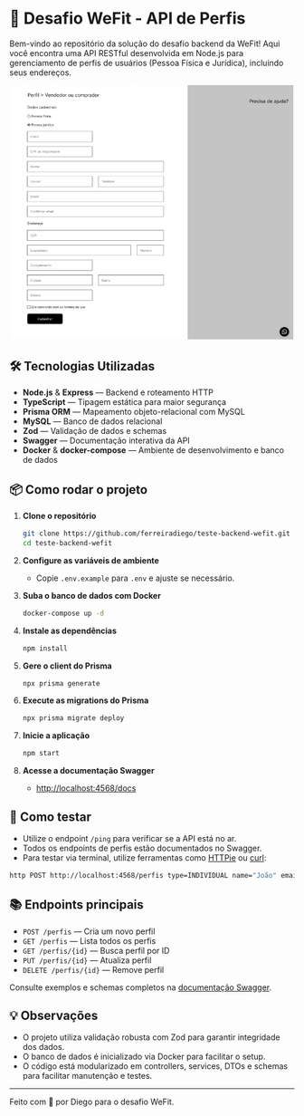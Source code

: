 # 🚀 Desafio WeFit - API de Perfis

Bem-vindo ao repositório da solução do desafio backend da WeFit! Aqui você encontra uma API RESTful desenvolvida em Node.js para gerenciamento de perfis de usuários (Pessoa Física e Jurídica), incluindo seus endereços.

<p align="center">
  <img src="resources/form.png" alt="Formulário de Perfis" width="500"/>
</p>

## 🛠️ Tecnologias Utilizadas

- **Node.js** & **Express** — Backend e roteamento HTTP
- **TypeScript** — Tipagem estática para maior segurança
- **Prisma ORM** — Mapeamento objeto-relacional com MySQL
- **MySQL** — Banco de dados relacional
- **Zod** — Validação de dados e schemas
- **Swagger** — Documentação interativa da API
- **Docker** & **docker-compose** — Ambiente de desenvolvimento e banco de dados

## 📦 Como rodar o projeto

1. **Clone o repositório**

   ```sh
   git clone https://github.com/ferreiradiego/teste-backend-wefit.git
   cd teste-backend-wefit
   ```

2. **Configure as variáveis de ambiente**

   - Copie `.env.example` para `.env` e ajuste se necessário.

3. **Suba o banco de dados com Docker**

   ```sh
   docker-compose up -d
   ```

4. **Instale as dependências**

   ```sh
   npm install
   ```

5. **Gere o client do Prisma**

   ```sh
   npx prisma generate
   ```

6. **Execute as migrations do Prisma**

   ```sh
   npx prisma migrate deploy
   ```

7. **Inicie a aplicação**

   ```sh
   npm start
   ```

8. **Acesse a documentação Swagger**
   - [http://localhost:4568/docs](http://localhost:4568/docs)

## 🧪 Como testar

- Utilize o endpoint `/ping` para verificar se a API está no ar.
- Todos os endpoints de perfis estão documentados no Swagger.
- Para testar via terminal, utilize ferramentas como [HTTPie](https://httpie.io/) ou [curl](https://curl.se/):

```sh
http POST http://localhost:4568/perfis type=INDIVIDUAL name="João" email="joao@email.com" address:='{"zipCode":"12345678","street":"Rua A","number":"10","city":"SP","district":"Centro","state":"SP"}'
```

## 📚 Endpoints principais

- `POST /perfis` — Cria um novo perfil
- `GET /perfis` — Lista todos os perfis
- `GET /perfis/{id}` — Busca perfil por ID
- `PUT /perfis/{id}` — Atualiza perfil
- `DELETE /perfis/{id}` — Remove perfil

Consulte exemplos e schemas completos na [documentação Swagger](http://localhost:4568/docs).

## 💡 Observações

- O projeto utiliza validação robusta com Zod para garantir integridade dos dados.
- O banco de dados é inicializado via Docker para facilitar o setup.
- O código está modularizado em controllers, services, DTOs e schemas para facilitar manutenção e testes.

---

Feito com 💙 por Diego para o desafio WeFit.
